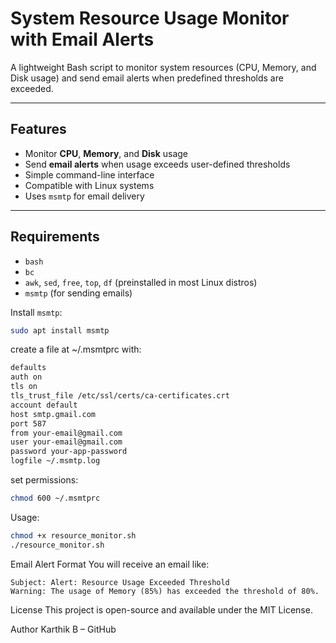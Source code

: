 #  System Resource Usage Monitor with Email Alerts

A lightweight Bash script to monitor system resources (CPU, Memory, and Disk usage) and send email alerts when predefined thresholds are exceeded.

---

##  Features

- Monitor **CPU**, **Memory**, and **Disk** usage
- Send **email alerts** when usage exceeds user-defined thresholds
- Simple command-line interface
- Compatible with Linux systems
- Uses `msmtp` for email delivery

---

##  Requirements

- `bash`
- `bc`
- `awk`, `sed`, `free`, `top`, `df` (preinstalled in most Linux distros)
- `msmtp` (for sending emails)

Install `msmtp`:

```bash
sudo apt install msmtp
```
create a file at ~/.msmtprc with:
```bash
defaults
auth on
tls on
tls_trust_file /etc/ssl/certs/ca-certificates.crt
account default
host smtp.gmail.com
port 587
from your-email@gmail.com
user your-email@gmail.com
password your-app-password
logfile ~/.msmtp.log
```
set permissions:
```bash
chmod 600 ~/.msmtprc
```
Usage:
```bash
chmod +x resource_monitor.sh
./resource_monitor.sh
```

 Email Alert Format
You will receive an email like:
```
Subject: Alert: Resource Usage Exceeded Threshold
Warning: The usage of Memory (85%) has exceeded the threshold of 80%.
```

 License
This project is open-source and available under the MIT License.

 Author
Karthik B – GitHub

